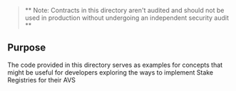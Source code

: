 > ** Note: Contracts in this directory aren't audited and should not be used in production without undergoing an independent security audit **

## Purpose

The code provided in this directory serves as examples for concepts that might be useful for developers exploring the ways to implement Stake Registries for their AVS
